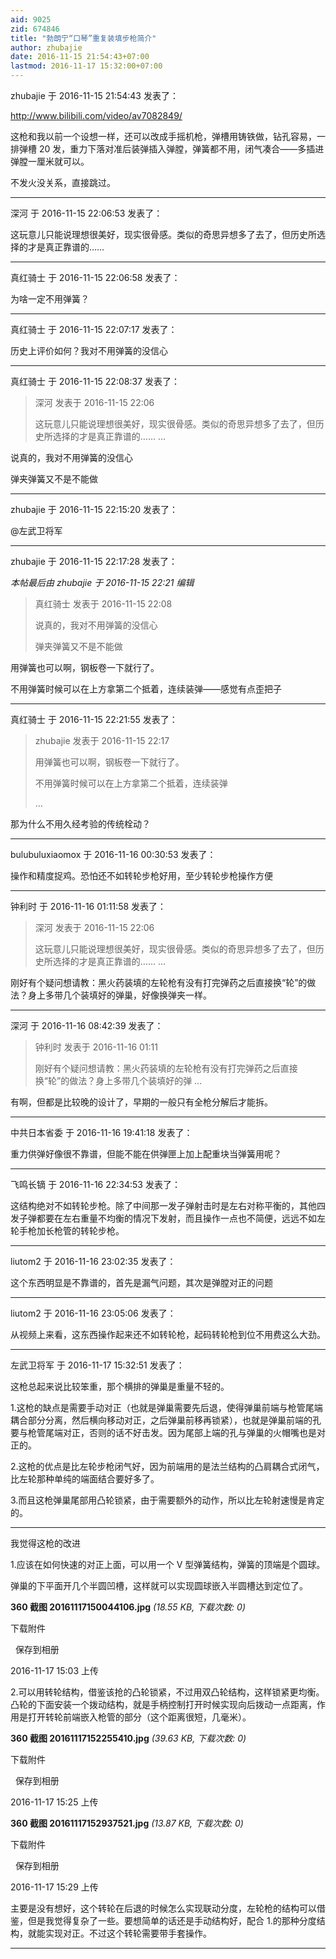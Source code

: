 ```yaml
---
aid: 9025
zid: 674846
title: "勃朗宁“口琴”重复装填步枪简介"
author: zhubajie
date: 2016-11-15 21:54:43+07:00
lastmod: 2016-11-17 15:32:00+07:00
---
```


zhubajie 于 2016-11-15 21:54:43 发表了：

http://www.bilibili.com/video/av7082849/

这枪和我以前一个设想一样，还可以改成手摇机枪，弹槽用铸铁做，钻孔容易，一排弹槽 20 发，重力下落对准后装弹插入弹膛，弹簧都不用，闭气凑合——多插进弹膛一厘米就可以。

不发火没关系，直接跳过。

---

深河 于 2016-11-15 22:06:53 发表了：

这玩意儿只能说理想很美好，现实很骨感。类似的奇思异想多了去了，但历史所选择的才是真正靠谱的……

---

真红骑士 于 2016-11-15 22:06:58 发表了：

为啥一定不用弹簧？

---

真红骑士 于 2016-11-15 22:07:17 发表了：

历史上评价如何？我对不用弹簧的没信心

---

真红骑士 于 2016-11-15 22:08:37 发表了：

> 深河 发表于 2016-11-15 22:06
>
> 这玩意儿只能说理想很美好，现实很骨感。类似的奇思异想多了去了，但历史所选择的才是真正靠谱的…… ...

说真的，我对不用弹簧的没信心

弹夹弹簧又不是不能做

---

zhubajie 于 2016-11-15 22:15:20 发表了：

@左武卫将军

---

zhubajie 于 2016-11-15 22:17:28 发表了：

_本帖最后由 zhubajie 于 2016-11-15 22:21 编辑_

> 真红骑士 发表于 2016-11-15 22:08
>
> 说真的，我对不用弹簧的没信心
>
> 弹夹弹簧又不是不能做

用弹簧也可以啊，钢板卷一下就行了。

不用弹簧时候可以在上方拿第二个抵着，连续装弹——感觉有点歪把子

---

真红骑士 于 2016-11-15 22:21:55 发表了：

> zhubajie 发表于 2016-11-15 22:17
>
> 用弹簧也可以啊，钢板卷一下就行了。
>
> 不用弹簧时候可以在上方拿第二个抵着，连续装弹
>
> ...

那为什么不用久经考验的传统栓动？

---

bulubuluxiaomox 于 2016-11-16 00:30:53 发表了：

操作和精度捉鸡。恐怕还不如转轮步枪好用，至少转轮步枪操作方便

---

钟利时 于 2016-11-16 01:11:58 发表了：

> 深河 发表于 2016-11-15 22:06
>
> 这玩意儿只能说理想很美好，现实很骨感。类似的奇思异想多了去了，但历史所选择的才是真正靠谱的…… ...

刚好有个疑问想请教：黑火药装填的左轮枪有没有打完弹药之后直接换“轮”的做法？身上多带几个装填好的弹巢，好像换弹夹一样。

---

深河 于 2016-11-16 08:42:39 发表了：

> 钟利时 发表于 2016-11-16 01:11
>
> 刚好有个疑问想请教：黑火药装填的左轮枪有没有打完弹药之后直接换“轮”的做法？身上多带几个装填好的弹 ...

有啊，但都是比较晚的设计了，早期的一般只有全枪分解后才能拆。

---

中共日本省委 于 2016-11-16 19:41:18 发表了：

重力供弹好像很不靠谱，但能不能在供弹匣上加上配重块当弹簧用呢？

---

飞鸣长镝 于 2016-11-16 22:34:53 发表了：

这结构绝对不如转轮步枪。除了中间那一发子弹射击时是左右对称平衡的，其他四发子弹都要在左右重量不均衡的情况下发射，而且操作一点也不简便，远远不如左轮手枪加长枪管的转轮步枪。

---

liutom2 于 2016-11-16 23:02:35 发表了：

这个东西明显是不靠谱的，首先是漏气问题，其次是弹膛对正的问题

---

liutom2 于 2016-11-16 23:05:06 发表了：

从视频上来看，这东西操作起来还不如转轮枪，起码转轮枪到位不用费这么大劲。

---

左武卫将军 于 2016-11-17 15:32:51 发表了：

这枪总起来说比较笨重，那个横排的弹巢是重量不轻的。

1.这枪的缺点是需要手动对正（也就是弹巢需要先后退，使得弹巢前端与枪管尾端耦合部分分离，然后横向移动对正，之后弹巢前移再锁紧），也就是弹巢前端的孔要与枪管尾端对正，否则的话不好击发。因为尾部上端的孔与弹巢的火帽嘴也是对正的。

2.这枪的优点是比左轮步枪闭气好，因为前端用的是法兰结构的凸肩耦合式闭气，比左轮那种单纯的端面结合要好多了。

3.而且这枪弹巢尾部用凸轮锁紧，由于需要额外的动作，所以比左轮射速慢是肯定的。

---

我觉得这枪的改进

1.应该在如何快速的对正上面，可以用一个 V 型弹簧结构，弹簧的顶端是个圆球。

弹巢的下平面开几个半圆凹槽，这样就可以实现圆球嵌入半圆槽达到定位了。

**360 截图 20161117150044106.jpg** _(18.55 KB, 下载次数: 0)_

下载附件

&nbsp;
保存到相册

2016-11-17 15:03 上传

2.可以用转轮结构，借鉴该抢的凸轮锁紧，不过用双凸轮结构，这样锁紧更均衡。凸轮的下面安装一个拨动结构，就是手柄控制打开时候实现向后拨动一点距离，作用是打开转轮前端嵌入枪管的部分（这个距离很短，几毫米）。

**360 截图 20161117152255410.jpg** _(39.63 KB, 下载次数: 0)_

下载附件

&nbsp;
保存到相册

2016-11-17 15:25 上传

**360 截图 20161117152937521.jpg** _(13.87 KB, 下载次数: 0)_

下载附件

&nbsp;
保存到相册

2016-11-17 15:29 上传

主要是没有想好，这个转轮在后退的时候怎么实现联动分度，左轮枪的结构可以借鉴，但是我觉得复杂了一些。要想简单的话还是手动结构好，配合 1.的那种分度结构，就能实现对正。不过这个转轮需要带手套操作。

---
